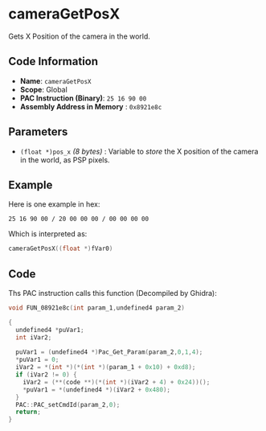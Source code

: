 # cameraGetPosX

Gets X Position of the camera in the world.

## Code Information

- **Name**: `cameraGetPosX`
- **Scope**: Global
- **PAC Instruction (Binary)**: `25 16 90 00`
- **Assembly Address in Memory** : `0x8921e8c`

## Parameters

- `(float *)pos_x` *(8 bytes)* : Variable to *store* the X position of the camera in the world, as PSP pixels.

## Example

Here is one example in hex:

```25 16 90 00 / 20 00 00 00 / 00 00 00 00```

Which is interpreted as:

```c
cameraGetPosX((float *)fVar0)
```

## Code

Ths PAC instruction calls this function (Decompiled by Ghidra):

```c
void FUN_08921e8c(int param_1,undefined4 param_2)

{
  undefined4 *puVar1;
  int iVar2;
  
  puVar1 = (undefined4 *)Pac_Get_Param(param_2,0,1,4);
  *puVar1 = 0;
  iVar2 = *(int *)(*(int *)(param_1 + 0x10) + 0xd8);
  if (iVar2 != 0) {
    iVar2 = (**(code **)(*(int *)(iVar2 + 4) + 0x24))();
    *puVar1 = *(undefined4 *)(iVar2 + 0x480);
  }
  PAC::PAC_setCmdId(param_2,0);
  return;
}
```

